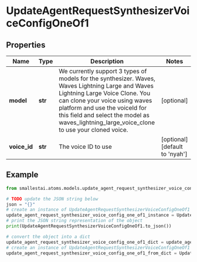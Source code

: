 # UpdateAgentRequestSynthesizerVoiceConfigOneOf1


## Properties

Name | Type | Description | Notes
------------ | ------------- | ------------- | -------------
**model** | **str** | We currently support 3 types of models for the synthesizer. Waves, Waves Lightning Large and Waves Lightning Large Voice Clone. You can clone your voice using waves platform and use the voiceId for this field and select the model as waves_lightning_large_voice_clone to use your cloned voice. | [optional] 
**voice_id** | **str** | The voice ID to use | [optional] [default to 'nyah']

## Example

```python
from smallestai.atoms.models.update_agent_request_synthesizer_voice_config_one_of1 import UpdateAgentRequestSynthesizerVoiceConfigOneOf1

# TODO update the JSON string below
json = "{}"
# create an instance of UpdateAgentRequestSynthesizerVoiceConfigOneOf1 from a JSON string
update_agent_request_synthesizer_voice_config_one_of1_instance = UpdateAgentRequestSynthesizerVoiceConfigOneOf1.from_json(json)
# print the JSON string representation of the object
print(UpdateAgentRequestSynthesizerVoiceConfigOneOf1.to_json())

# convert the object into a dict
update_agent_request_synthesizer_voice_config_one_of1_dict = update_agent_request_synthesizer_voice_config_one_of1_instance.to_dict()
# create an instance of UpdateAgentRequestSynthesizerVoiceConfigOneOf1 from a dict
update_agent_request_synthesizer_voice_config_one_of1_from_dict = UpdateAgentRequestSynthesizerVoiceConfigOneOf1.from_dict(update_agent_request_synthesizer_voice_config_one_of1_dict)
```



